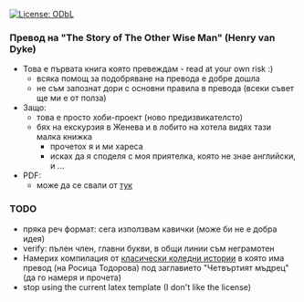 [![License: ODbL](https://img.shields.io/badge/License-PDDL-brightgreen.svg)](https://opendatacommons.org/licenses/pddl/)

### Превод на "The Story of The Other Wise Man" (Henry van Dyke)
  + Това е първата книга която превеждам - read at your own risk :)
    + всяка помощ за подобряване на превода е добре дошла
    + не съм запознат дори с основни правила в превода (всеки съвет ще ми е от полза)
  + Защо:
    + това е просто хоби-проект (ново предизвикателсто)
    + бях на екскурзия в Женева и в лобито на хотела видях тази малка книжка
      + прочетох я и ми хареса
      + исках да я споделя с моя приятелка, която не знае английски, и ...
  + PDF:
    + може да се свали от [тук](https://drdv.github.io/the-other-wise-man)

### TODO
  + пряка реч формат: сега използвам кавички (може би не е добра идея)
  + verify: пълен член, главни букви, в общи линии съм неграмотен
  + Намерих компилация от [класически коледни
    истории](https://www.book.store.bg/p239818) в която има превод (на Росица
    Тодорова) под заглавието "Четвъртият мъдрец" (да го намеря и прочета)
  + stop using the current latex template (I don't like the license)
